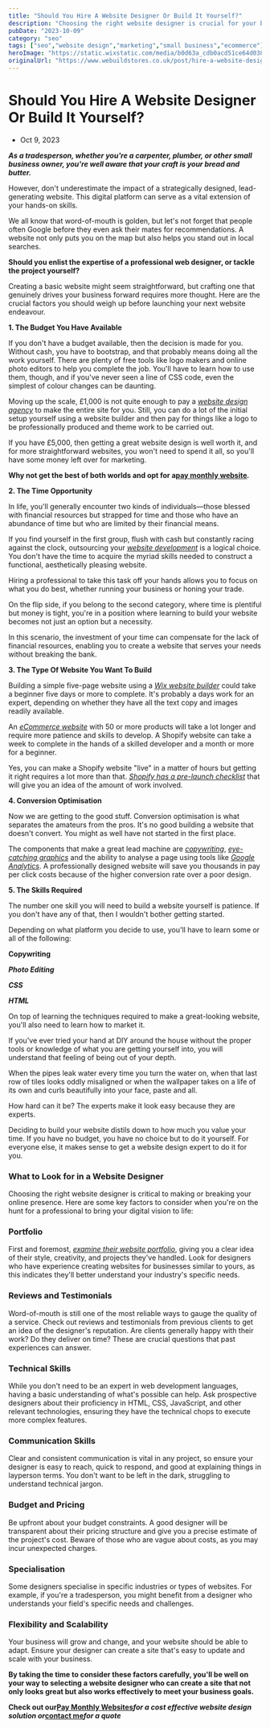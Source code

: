 ```yaml
---
title: "Should You Hire A Website Designer Or Build It Yourself?"
description: "Choosing the right website designer is crucial for your business's online success. Discover key factors like portfolio, reviews, technical skills, and b."
pubDate: "2023-10-09"
category: "seo"
tags: ["seo","website design","marketing","small business","ecommerce"]
heroImage: "https://static.wixstatic.com/media/b0d63a_cdb0acd51ce64d038c289a4c3822116f~mv2.jpg/v1/fill/w_740,h_420,al_c,q_90,usm_0.66_1.00_0.01,enc_avif,quality_auto/b0d63a_cdb0acd51ce64d038c289a4c3822116f~mv2.jpg"
originalUrl: "https://www.webuildstores.co.uk/post/hire-a-website-designer"
---
```



# Should You Hire A Website Designer Or Build It Yourself?

 * Oct 9, 2023

**_As a tradesperson, whether you're a carpenter, plumber, or other small business owner, you're well aware that your craft is your bread and butter._**

 
However, don't underestimate the impact of a strategically designed, lead-generating website. This digital platform can serve as a vital extension of your hands-on skills. 

 
We all know that word-of-mouth is golden, but let's not forget that people often Google before they even ask their mates for recommendations. A website not only puts you on the map but also helps you stand out in local searches.

 
**Should you enlist the expertise of a professional web designer, or tackle the project yourself?**

 
Creating a basic website might seem straightforward, but crafting one that genuinely drives your business forward requires more thought. Here are the crucial factors you should weigh up before launching your next website endeavour.


**1\. The Budget You Have Available**

If you don't have a budget available, then the decision is made for you. Without cash, you have to bootstrap, and that probably means doing all the work yourself. There are plenty of free tools like logo makers and online photo editors to help you complete the job. You'll have to learn how to use them, though, and if you've never seen a line of CSS code, even the simplest of colour changes can be daunting. 

Moving up the scale, £1,000 is not quite enough to pay a [_website design agency_](https://www.webuildstores.co.uk) to make the entire site for you. Still, you can do a lot of the initial setup yourself using a website builder and then pay for things like a logo to be professionally produced and theme work to be carried out. 

If you have £5,000, then getting a great website design is well worth it, and for more straightforward websites, you won't need to spend it all, so you'll have some money left over for marketing. 

**Why not get the best of both worlds and opt for a**[**__pay monthly website__**](https://www.webuildstores.co.uk/plans-pricing)**_._**

**2\. The Time Opportunity**

In life, you'll generally encounter two kinds of individuals—those blessed with financial resources but strapped for time and those who have an abundance of time but who are limited by their financial means.

 
If you find yourself in the first group, flush with cash but constantly racing against the clock, outsourcing your [_website development_](https://www.webuildstores.co.uk/website-development) is a logical choice. You don't have the time to acquire the myriad skills needed to construct a functional, aesthetically pleasing website. 

 
Hiring a professional to take this task off your hands allows you to focus on what you do best, whether running your business or honing your trade.

 
On the flip side, if you belong to the second category, where time is plentiful but money is tight, you're in a position where learning to build your website becomes not just an option but a necessity. 

 
In this scenario, the investment of your time can compensate for the lack of financial resources, enabling you to create a website that serves your needs without breaking the bank.

 
[](https://www.webuildstores.co.uk/post/small-business-seo)

 
**3\. The Type Of Website You Want To Build**

Building a simple five-page website using a [_Wix website builder_](https://www.storebuilder.co.uk/wix-review) could take a beginner five days or more to complete. It's probably a days work for an expert, depending on whether they have all the text copy and images readily available. 

An [_eCommerce website_](https://www.webuildstores.co.uk/ecommerce-design) with 50 or more products will take a lot longer and require more patience and skills to develop. A Shopify website can take a week to complete in the hands of a skilled developer and a month or more for a beginner. 

Yes, you can make a Shopify website "live" in a matter of hours but getting it right requires a lot more than that. [_Shopify has a pre-launch checklist_](https://www.shopify.co.uk/blog/shopify-store-launch-checklist) that will give you an idea of the amount of work involved. 

**4\. Conversion Optimisation**

Now we are getting to the good stuff. Conversion optimisation is what separates the amateurs from the pros. It's no good building a website that doesn't convert. You might as well have not started in the first place. 

The components that make a great lead machine are [_copywriting_](https://www.webuildstores.co.uk/content-writing-services), [_eye-catching graphics_](https://www.webuildstores.co.uk/graphic-design) and the ability to analyse a page using tools like [_Google Analytics_](https://www.webuildstores.co.uk/post/your-introduction-to-google-analytics). A professionally designed website will save you thousands in pay per click costs because of the higher conversion rate over a poor design.

[](https://www.webuildstores.co.uk/post/starting-a-small-business-blog)

 
**5\. The Skills Required**

The number one skill you will need to build a website yourself is patience. If you don't have any of that, then I wouldn't bother getting started. 

 
Depending on what platform you decide to use, you'll have to learn some or all of the following:

 
**Copywriting**

**_Photo Editing_**

**_CSS_**

**_HTML_**

 
On top of learning the techniques required to make a great-looking website, you'll also need to learn how to market it.

 
If you've ever tried your hand at DIY around the house without the proper tools or knowledge of what you are getting yourself into, you will understand that feeling of being out of your depth. 

 
When the pipes leak water every time you turn the water on, when that last row of tiles looks oddly misaligned or when the wallpaper takes on a life of its own and curls beautifully into your face, paste and all.

 
How hard can it be? The experts make it look easy because they are experts. 

 
Deciding to build your website distils down to how much you value your time. If you have no budget, you have no choice but to do it yourself. For everyone else, it makes sense to get a website design expert to do it for you.

 
### What to Look for in a Website Designer

Choosing the right website designer is critical to making or breaking your online presence. Here are some key factors to consider when you're on the hunt for a professional to bring your digital vision to life:

 
### Portfolio

First and foremost, [_examine their website portfolio_](https://www.webuildstores.co.uk/work-in-progress), giving you a clear idea of their style, creativity, and projects they've handled. Look for designers who have experience creating websites for businesses similar to yours, as this indicates they'll better understand your industry's specific needs.

 
### Reviews and Testimonials

Word-of-mouth is still one of the most reliable ways to gauge the quality of a service. Check out reviews and testimonials from previous clients to get an idea of the designer's reputation. Are clients generally happy with their work? Do they deliver on time? These are crucial questions that past experiences can answer.

 
### Technical Skills

While you don't need to be an expert in web development languages, having a basic understanding of what's possible can help. Ask prospective designers about their proficiency in HTML, CSS, JavaScript, and other relevant technologies, ensuring they have the technical chops to execute more complex features.

 
### Communication Skills

Clear and consistent communication is vital in any project, so ensure your designer is easy to reach, quick to respond, and good at explaining things in layperson terms. You don't want to be left in the dark, struggling to understand technical jargon.

 
### Budget and Pricing

Be upfront about your budget constraints. A good designer will be transparent about their pricing structure and give you a precise estimate of the project's cost. Beware of those who are vague about costs, as you may incur unexpected charges.

 
### Specialisation

Some designers specialise in specific industries or types of websites. For example, if you're a tradesperson, you might benefit from a designer who understands your field's specific needs and challenges.

 
### Flexibility and Scalability

Your business will grow and change, and your website should be able to adapt. Ensure your designer can create a site that's easy to update and scale with your business. 

**By taking the time to consider these factors carefully, you'll be well on your way to selecting a website designer who can create a site that not only looks great but also works effectively to meet your business goals.**

 
**Check out our**[**__Pay Monthly Websites__**](https://www.webuildstores.co.uk/pay-monthly-websites)**_for a cost effective website design solution or_**[**__contact me__**](https://www.webuildstores.co.uk/contact)**_for a quote_**
